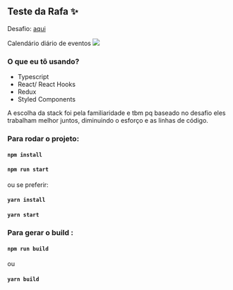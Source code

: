 ## Teste da Rafa ✨

Desafio: [aqui](https://gitlab.fretebras.com.br/-/snippets/178)

Calendário diário de eventos ![](https://lh3.googleusercontent.com/pw/ACtC-3dFRPel5D2aTwXztbb3VF_Ylad-uPtmhZE8OzDZMFR_Uy1qJyE9MJF67TEJ0hLanvA0LPs9tPza8t7-4xxu82AXrplVff8tgDlTSvJYBuBVIzUs-4RexZLgV0OGUja21IsP6j7DU9AYTZ2UFx31U7qt=w704-h759-no?authuser=1)

### O que eu tô usando?

- Typescript
- React/ React Hooks
- Redux
- Styled Components

A escolha da stack foi pela familiaridade e tbm pq baseado no desafio eles trabalham melhor juntos, diminuindo o esforço e as linhas de código.

### Para rodar o projeto:

#### `npm install`

#### `npm run start`

ou se preferir:

#### `yarn install`

#### `yarn start`

### Para gerar o build :

#### `npm run build`

ou

#### `yarn build`

